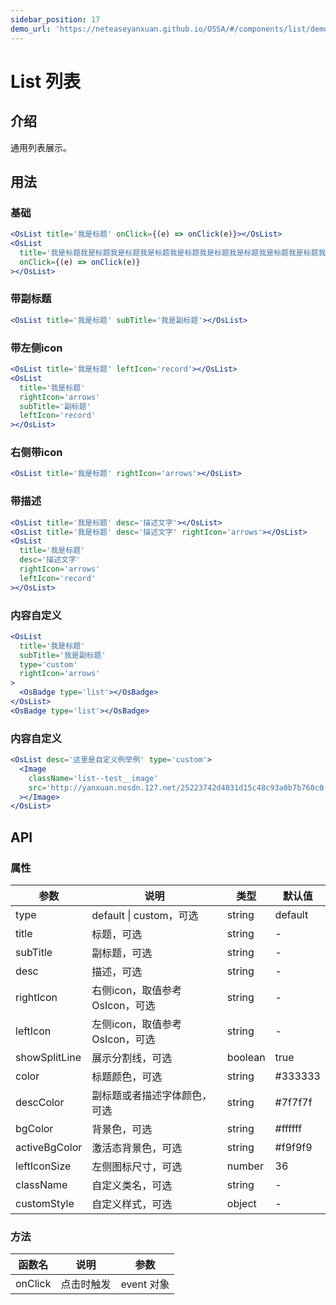 ```yaml
---
sidebar_position: 17
demo_url: 'https://neteaseyanxuan.github.io/OSSA/#/components/list/demo/index'
---
```


# List 列表

## 介绍
通用列表展示。

## 用法
### 基础
```jsx
<OsList title='我是标题' onClick={(e) => onClick(e)}></OsList>
<OsList
  title='我是标题我是标题我是标题我是标题我是标题我是标题我是标题我是标题我是标题我是标题我是标题我是标题'
  onClick={(e) => onClick(e)}
></OsList>
```
### 带副标题
```jsx
<OsList title='我是标题' subTitle='我是副标题'></OsList>
```
### 带左侧icon
```jsx
<OsList title='我是标题' leftIcon='record'></OsList>
<OsList
  title='我是标题'
  rightIcon='arrows'
  subTitle='副标题'
  leftIcon='record'
></OsList>
```
### 右侧带icon
```jsx
<OsList title='我是标题' rightIcon='arrows'></OsList>
```
### 带描述
```jsx
<OsList title='我是标题' desc='描述文字'></OsList>
<OsList title='我是标题' desc='描述文字' rightIcon='arrows'></OsList>
<OsList
  title='我是标题'
  desc='描述文字'
  rightIcon='arrows'
  leftIcon='record'
></OsList>
```
### 内容自定义
```jsx
<OsList
  title='我是标题'
  subTitle='我是副标题'
  type='custom'
  rightIcon='arrows'
>
  <OsBadge type='list'></OsBadge>
</OsList>
<OsBadge type='list'></OsBadge>
```
### 内容自定义
```jsx
<OsList desc='这里是自定义例举例' type='custom'>
  <Image
    className='list--test__image'
    src='http://yanxuan.nosdn.127.net/25223742d4031d15c48c93a0b7b760c0.jpg?imageView&thumbnail=160x0&quality=95'
  ></Image>
</OsList>
```



## API
### 属性
|参数|说明|类型|默认值|
|------|------|------|------|
|type|default \| custom，可选|string|default|
|title|标题，可选|string|-|
|subTitle|副标题，可选|string|-|
|desc|描述，可选|string|-|
|rightIcon|右侧icon，取值参考OsIcon，可选|string|-|
|leftIcon|左侧icon，取值参考OsIcon，可选|string|-|
|showSplitLine|展示分割线，可选|boolean|true|
|color|标题颜色，可选|string|#333333|
|descColor|副标题或者描述字体颜色，可选|string|#7f7f7f|
|bgColor|背景色，可选|string|#ffffff|
|activeBgColor|激活态背景色，可选|string|#f9f9f9|
|leftIconSize|左侧图标尺寸，可选|number|36|
|className|自定义类名，可选|string|-|
|customStyle|自定义样式，可选|object|-|


### 方法
|函数名|说明|参数|
|------|------|------|
|onClick|点击时触发|event 对象|

